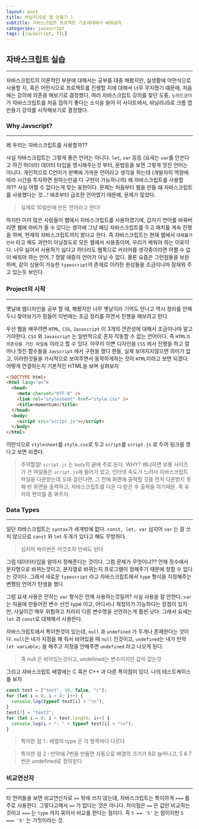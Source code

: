 ```yaml
---
layout: post
title: 바닐라JS로 앱 만들기 1
subtitle: 자바스크립트 프로젝트 기초에대해서 배워보자
categories: javascript
tags: [javascript, TIL]
---
```


## 자바스크립트 실습

---

자바스크립트의 이론적인 부분에 대해서는 공부를 대충 해봤지만, 실생활에 어떤식으로 사용할 지, 혹은 어떤식으로 프로젝트를 진행할 지에 대해서 너무 무지했기 떄문에, 처음에는 강의에 의존을 해보기로 결정했다. 여러 자바스크립트 강의를 찾던 도중, `노마드코더`가 자바스크립트를 처음 접하기 좋다는 소식을 들어 이 사이트에서, 바닐라JS로 크롬 앱 만들기 강의를 시작해보기로 결정했다.

### Why Javscript?

---

왜 우리는 자바스크립트를 사용할까??

사실 자바스크립트는 그렇게 좋은 언어는 아니다. `let`, `var` 등등 (요새는 `var`를 안쓴다고 하긴 하더라) 데이터 타입을 명시해주는것 부터, 문법등을 보면 그렇게 멋진 언어는 아니다. 개인적으로 C언어가 완벽에 가까운 언어라고 생각을 하는데 (개발자의 역량에 따라 시간을 투자하면 원하는만큼 다 구현이 가능하니까) 왜 자바스크립트를 사용할까?? 사실 어쩔 수 없다는게 맞는 표현이다. 문제는 처음부터 웹을 만들 떄 자바스크립트를 사용했다는 것...! 애초부터 급조한 언어였기 때문에, 문제가 많았다.

> 실제로 10일만에 만든 언어라고 한다!

하지만 이미 많은 사람들이 웹에서 자바스크립트를 사용하였기에, 갑자기 언어를 바꿔버리면 웹에 마비가 올 수 있다는 생각에 그냥 해당 자바스크립트를 두고 패치를 계속 진행을 하며, 현재의 자바스크립트까지 왔다고 한다. 즉 자바스크립트는 현재 웹에서 `대체불가언어` 라고 해도 과언이 아닐정도로 모든 웹에서 사용중이며, 우리가 배워야 하는 이유이다. 너무 싫어서 사용하기 싫다고 하더라도 웹쪽으로 커리어를 생각중이라면 어쩔 수 없이 배워야 하는 언어..? 정말 애증의 언어가 아닐 수 없다. 물론 요즘은 그런점들을 보완하며, 같이 상용이 가능한 `typescript`의 존재로 이러한 원성들을 조금이나마 잠재워 주고 있는듯 보인다.

### Project의 시작

---

옛날에 웹디자인을 공부 할 때, 해봤지만 너무 옛날이라 기억도 안나고 역시 정리를 안해두니 찾아보기가 힘들어 이번에는 조금 정리를 하면서 진행을 해보려고 한다.

우선 웹을 배우려면 `HTML`, `CSS`, `Javascript` 이 3개의 연관성에 대해서 조금이나마 알고 가야한다. `CSS` 와 `Javascript` 는 일반적으로 혼자 작동할 수 없는 언어이다. 즉 `HTML의 의존성을 가진 파일들` 이라고 할 수 있다. 아무리 이쁜 디자인을 `CSS` 에서 진행을 하고 얼마나 멋진 함수들을 `Javscript` 에서 구현을 했다 한들, 실제 보여지지않으면 의미가 없고, 이러한것들을 가시적으로 보여주면서 동작하게하는 것이 `HTML`이라고 보면 되겠다. 어떻게 연결하는지 기본적인 HTML을 보며 살펴보자

```html
<!DOCTYPE html>
<html lang="en">
  <head>
    <meta charset="UTF-8" />
    <link rel="stylesheet" href="style.css" />
    <title>momentum</title>
  </head>
  <body>
    <script src="script.js"></script>
  </body>
</html>
```

이런식으로 `stylesheet`를 `style.css`로 두고 `script`를 `script.js` 로 두어 링크를 했다고 보면 되겠다.

> 주의할점! `script.js` 는 `body`의 끝에 주로 둔다. WHY? 왜냐하면 보통 사이즈가 큰 파일들은 `script.js`에 들어가 있고, 인터넷 속도가 느려서 자바스크립트파일을 다운받는데 오래 걸린다면, 그 전에 화면에 출력할 것을 먼저 다운받지 못해 빈 화면을 출력하고, 자바스크립트를 다운 다 받은 후 출력을 하기때문. 즉 유저의 편의를 좀 봐주자

### Data Types

---

일단 자바스크립트는 `syntax`가 세개밖에 없다. `const, let, var` 심지어 `var` 는 잘 쓰지 않으므로 `const` 와 `let` 두개가 있다고 해도 무방하다.

> 심지어 파이썬은 저것조차 안써도 된다

그럼 데이터타입을 알아서 정해준다는 것이다. 그럼 문제가 무엇이냐?? 언제 정수에서 문자형으로 바뀌는것이고, 문자열로 바뀌는지 프로그램이 정해주기 때문에 정할 수 없다는 것이다. 그래서 새로운 `typescript` 라고 자바스크립트에서 `type` 형식을 지정해주는 변형된 언어가 탄생을 했다.

그럼 요새 사용은 안하는 `var` 형식은 언제 사용하는것일까? 사실 사용을 잘 안한다. `var` 는 처음에 만들어진 변수 선언 type 이고, 어디서나 재정의가 가능하다는 장점이 있지만, 사실이건 매우 위험하고 차라리 다른 변수명을 선언하는게 훨씬 낫다. 그래서 요새는 `let` 과 `const`로 대체해서 사용한다.

자바스크립트에서 특이한것이 있는데, `null` 과 `undefined` 가 두개나 존재한다는 것이다. `null`은 내가 지정을 해 줘서 비어있을 때 `null` 인것이고, `undefined`는 내가 만약 `let variable;` 을 해주고 지정을 안해주면 `undefined` 라고 나오게 된다.

> 즉 null 은 비어있는것이고, undefined는 변수이지만 값이 없는것

그리고 자바스크립트 배열에는 C 혹은 C++ 과 다른 특이점이 있다. 나의 테스트케이스를 보자

```javascript
const test = ["test", 30, false, "c"];
for (let i = 0; i < 4; i++) {
  console.log(typeof test[i] + "\n");
}
test[7] = "test2";
for (let i = 0; i < test.length; i++) {
  console.log(i + ": " + typeof test[i] + "\n");
}
```

> 특이한 점 1 : 배열의 type 은 각 항목마다 다르다

> 특이한 점 2 : 만약에 7번을 만들면 자동으로 배열의 크기가 8로 늘어나고, 5 6 7 번은 undefined로 정의된다

### 비교연산자

---

타 언어들을 보면 비교연산자로 `==` 밖에 쓰지 않는데, 자바스크립트는 특이하게 `===` 를 주로 사용한다. 그렇다고해서 `==` 가 없다는 것은 아니다. 차이점은 `==` 은 값만 비교하는 것이고 `===` 는 `type` 까지 묶어서 비교를 한다는 점이다. 즉 `5 == '5'` 는 참이지만 `5 === '5'` 는 거짓이라는 것.
